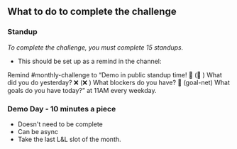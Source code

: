 ## What to do to complete the challenge

### Standup

_To complete the challenge, you must complete 15 standups._

- This should be set up as a remind in the channel:

Remind #monthly-challenge to “Demo in public standup time!
:calendar: (:calendar: ) What did you do yesterday?
:x: (:x: ) What blockers do you have?
:goal_net: (goal-net) What goals do you have today?” at 11AM every weekday.

### Demo Day - 10 minutes a piece

- Doesn't need to be complete
- Can be async
- Take the last L&L slot of the month.

